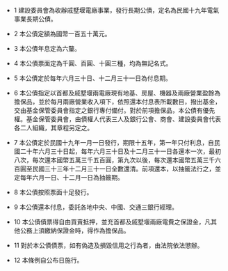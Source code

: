 * 1 建設委員會為收辦戚墅堰電廠事業，發行長期公債，定名為民國十九年電氣事業長期公債。

* 2 本公債定額為國幣一百五十萬元。

* 3 本公債年息定為六釐。

* 4 本公債票面定為千圓、百圓、十圓三種，均為無記名式。

* 5 本公債定於每年六月三十日、十二月三十一日為付息期。

* 6 本公債指定以首都及戚墅堰兩電廠現有地基、房屋、機器及兩廠營業盈餘為擔保品，並於每月兩廠營業收入項下，依照還本付息表所載數目，撥出基金，交由基金保管委員會指定之銀行專付備付。對於前項擔保品，本公債有優先權。基金保管委員會，由債權人代表三人及銀行公會、商會、建設委員會代表各二人組織，其章程另定之。

* 7 本公債定於民國十九年一月一日發行，期限十五年，第一年只付利息，自民國二十年六月三十日起，每年六月三十日及十二月三十一日各還本一次，最初八次，每次還本國幣五萬三千五百圓，第九次以後，每次還本國幣五萬三千六百圓至民國三十三年十二月三十一日全數還清。前項還本，以抽籤法行之，並定每年六月一日、十二月一日為抽籤期。

* 8 本公債按照票面十足發行。

* 9 本公債還本付息，委託各地中央、中國、交通三銀行經理。

* 10 本公債債票得自由買賣抵押，並充首都及戚墅堰兩廠電費之保證金，凡其他公務上須繳納保證金時，得作為擔保品。

* 11 對於本公債債票，如有偽造及損毀信用之行為者，由法院依法懲辦。

* 12 本條例自公布日施行。

